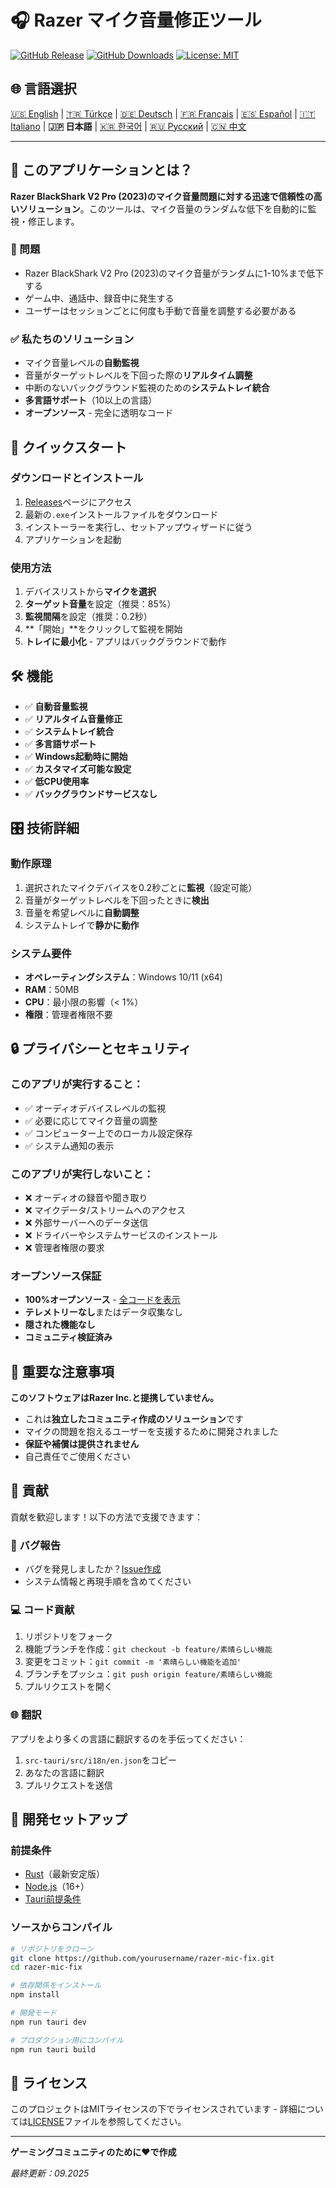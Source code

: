 # 🎧 Razer マイク音量修正ツール

[![GitHub Release](https://img.shields.io/github/v/release/Bpolat0/razer-mic-fix)](https://github.com/Bpolat0/razer-mic-fix/releases)
[![GitHub Downloads](https://img.shields.io/github/downloads/Bpolat0/razer-mic-fix/total)](https://github.com/Bpolat0/razer-mic-fix/releases)
[![License: MIT](https://img.shields.io/badge/License-MIT-yellow.svg)](https://opensource.org/licenses/MIT)

## 🌐 言語選択

[🇺🇸 English](../README.md) | [🇹🇷 Türkçe](./README_tr.md) | [🇩🇪 Deutsch](./README_de.md) | [🇫🇷 Français](./README_fr.md) | [🇪🇸 Español](./README_es.md) | [🇮🇹 Italiano](./README_it.md) | **🇯🇵 日本語** | [🇰🇷 한국어](./README_ko.md) | [🇷🇺 Русский](./README_ru.md) | [🇨🇳 中文](./README_zh.md)

---

## 🎯 このアプリケーションとは？

**Razer BlackShark V2 Pro (2023)**のマイク音量問題に対する**迅速で信頼性の高いソリューション**。このツールは、マイク音量のランダムな低下を自動的に監視・修正します。

### 🔧 問題
- Razer BlackShark V2 Pro (2023)のマイク音量がランダムに1-10%まで低下する
- ゲーム中、通話中、録音中に発生する
- ユーザーはセッションごとに何度も手動で音量を調整する必要がある

### ✅ 私たちのソリューション
- マイク音量レベルの**自動監視**
- 音量がターゲットレベルを下回った際の**リアルタイム調整**
- 中断のないバックグラウンド監視のための**システムトレイ統合**
- **多言語サポート**（10以上の言語）
- **オープンソース** - 完全に透明なコード

## 🚀 クイックスタート

### ダウンロードとインストール
1. [Releases](https://github.com/yourusername/razer-mic-fix/releases)ページにアクセス
2. 最新の`.exe`インストールファイルをダウンロード
3. インストーラーを実行し、セットアップウィザードに従う
4. アプリケーションを起動

### 使用方法
1. デバイスリストから**マイクを選択**
2. **ターゲット音量**を設定（推奨：85%）
3. **監視間隔**を設定（推奨：0.2秒）
4. **「開始」**をクリックして監視を開始
5. **トレイに最小化** - アプリはバックグラウンドで動作

## 🛠️ 機能

- ✅ **自動音量監視**
- ✅ **リアルタイム音量修正**
- ✅ **システムトレイ統合**
- ✅ **多言語サポート**
- ✅ **Windows起動時に開始**
- ✅ **カスタマイズ可能な設定**
- ✅ **低CPU使用率**
- ✅ **バックグラウンドサービスなし**

## 🎛️ 技術詳細

### 動作原理
1. 選択されたマイクデバイスを0.2秒ごとに**監視**（設定可能）
2. 音量がターゲットレベルを下回ったときに**検出**
3. 音量を希望レベルに**自動調整**
4. システムトレイで**静かに動作**

### システム要件
- **オペレーティングシステム**：Windows 10/11 (x64)
- **RAM**：50MB
- **CPU**：最小限の影響（< 1%）
- **権限**：管理者権限不要

## 🔒 プライバシーとセキュリティ

### このアプリが実行すること：
- ✅ オーディオデバイスレベルの監視
- ✅ 必要に応じてマイク音量の調整
- ✅ コンピューター上でのローカル設定保存
- ✅ システム通知の表示

### このアプリが実行しないこと：
- ❌ オーディオの録音や聞き取り
- ❌ マイクデータ/ストリームへのアクセス
- ❌ 外部サーバーへのデータ送信
- ❌ ドライバーやシステムサービスのインストール
- ❌ 管理者権限の要求

### オープンソース保証
- **100%オープンソース** - [全コードを表示](https://github.com/yourusername/razer-mic-fix)
- **テレメトリーなし**またはデータ収集なし
- **隠された機能なし**
- **コミュニティ検証済み**

## 🚨 重要な注意事項

**このソフトウェアはRazer Inc.と提携していません。**

- これは**独立したコミュニティ作成のソリューション**です
- マイクの問題を抱えるユーザーを支援するために開発されました
- **保証や補償は提供されません**
- 自己責任でご使用ください

## 🤝 貢献

貢献を歓迎します！以下の方法で支援できます：

### 🐛 バグ報告
- バグを発見しましたか？[Issue作成](https://github.com/yourusername/razer-mic-fix/issues)
- システム情報と再現手順を含めてください

### 💻 コード貢献
1. リポジトリをフォーク
2. 機能ブランチを作成：`git checkout -b feature/素晴らしい機能`
3. 変更をコミット：`git commit -m '素晴らしい機能を追加'`
4. ブランチをプッシュ：`git push origin feature/素晴らしい機能`
5. プルリクエストを開く

### 🌐 翻訳
アプリをより多くの言語に翻訳するのを手伝ってください：
1. `src-tauri/src/i18n/en.json`をコピー
2. あなたの言語に翻訳
3. プルリクエストを送信

## 🔨 開発セットアップ

### 前提条件
- [Rust](https://rustup.rs/)（最新安定版）
- [Node.js](https://nodejs.org/)（16+）
- [Tauri前提条件](https://tauri.app/v1/guides/getting-started/prerequisites)

### ソースからコンパイル
```bash
# リポジトリをクローン
git clone https://github.com/yourusername/razer-mic-fix.git
cd razer-mic-fix

# 依存関係をインストール
npm install

# 開発モード
npm run tauri dev

# プロダクション用にコンパイル
npm run tauri build
```

## 📄 ライセンス

このプロジェクトはMITライセンスの下でライセンスされています - 詳細については[LICENSE](../LICENSE)ファイルを参照してください。

---

**ゲーミングコミュニティのために❤️で作成**

*最終更新：09.2025*
